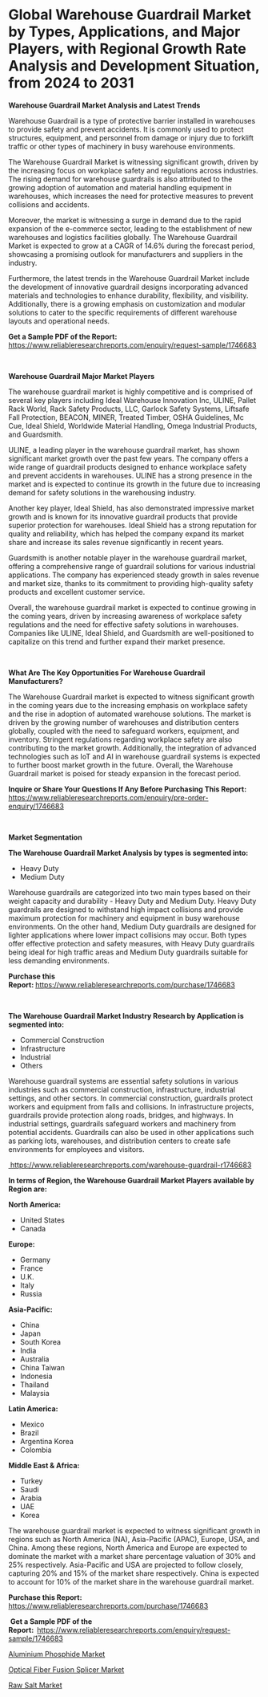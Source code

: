 <p><h1>Global Warehouse Guardrail Market by Types, Applications, and Major Players, with Regional Growth Rate Analysis and Development Situation, from 2024 to 2031</h1></p><p><strong>Warehouse Guardrail Market Analysis and Latest Trends</strong></p>
<p><p>Warehouse Guardrail is a type of protective barrier installed in warehouses to provide safety and prevent accidents. It is commonly used to protect structures, equipment, and personnel from damage or injury due to forklift traffic or other types of machinery in busy warehouse environments.</p><p>The Warehouse Guardrail Market is witnessing significant growth, driven by the increasing focus on workplace safety and regulations across industries. The rising demand for warehouse guardrails is also attributed to the growing adoption of automation and material handling equipment in warehouses, which increases the need for protective measures to prevent collisions and accidents.</p><p>Moreover, the market is witnessing a surge in demand due to the rapid expansion of the e-commerce sector, leading to the establishment of new warehouses and logistics facilities globally. The Warehouse Guardrail Market is expected to grow at a CAGR of 14.6% during the forecast period, showcasing a promising outlook for manufacturers and suppliers in the industry.</p><p>Furthermore, the latest trends in the Warehouse Guardrail Market include the development of innovative guardrail designs incorporating advanced materials and technologies to enhance durability, flexibility, and visibility. Additionally, there is a growing emphasis on customization and modular solutions to cater to the specific requirements of different warehouse layouts and operational needs.</p></p>
<p><strong>Get a Sample PDF of the Report:&nbsp;</strong> <a href="https://www.reliableresearchreports.com/enquiry/request-sample/1746683">https://www.reliableresearchreports.com/enquiry/request-sample/1746683</a></p>
<p>&nbsp;</p>
<p><strong>Warehouse Guardrail Major Market Players</strong></p>
<p><p>The warehouse guardrail market is highly competitive and is comprised of several key players including Ideal Warehouse Innovation Inc, ULINE, Pallet Rack World, Rack Safety Products, LLC, Garlock Safety Systems, Liftsafe Fall Protection, BEACON, MINER, Treated Timber, OSHA Guidelines, Mc Cue, Ideal Shield, Worldwide Material Handling, Omega Industrial Products, and Guardsmith.</p><p>ULINE, a leading player in the warehouse guardrail market, has shown significant market growth over the past few years. The company offers a wide range of guardrail products designed to enhance workplace safety and prevent accidents in warehouses. ULINE has a strong presence in the market and is expected to continue its growth in the future due to increasing demand for safety solutions in the warehousing industry.</p><p>Another key player, Ideal Shield, has also demonstrated impressive market growth and is known for its innovative guardrail products that provide superior protection for warehouses. Ideal Shield has a strong reputation for quality and reliability, which has helped the company expand its market share and increase its sales revenue significantly in recent years.</p><p>Guardsmith is another notable player in the warehouse guardrail market, offering a comprehensive range of guardrail solutions for various industrial applications. The company has experienced steady growth in sales revenue and market size, thanks to its commitment to providing high-quality safety products and excellent customer service.</p><p>Overall, the warehouse guardrail market is expected to continue growing in the coming years, driven by increasing awareness of workplace safety regulations and the need for effective safety solutions in warehouses. Companies like ULINE, Ideal Shield, and Guardsmith are well-positioned to capitalize on this trend and further expand their market presence.</p></p>
<p>&nbsp;</p>
<p><strong>What Are The Key Opportunities For Warehouse Guardrail Manufacturers?</strong></p>
<p><p>The Warehouse Guardrail market is expected to witness significant growth in the coming years due to the increasing emphasis on workplace safety and the rise in adoption of automated warehouse solutions. The market is driven by the growing number of warehouses and distribution centers globally, coupled with the need to safeguard workers, equipment, and inventory. Stringent regulations regarding workplace safety are also contributing to the market growth. Additionally, the integration of advanced technologies such as IoT and AI in warehouse guardrail systems is expected to further boost market growth in the future. Overall, the Warehouse Guardrail market is poised for steady expansion in the forecast period.</p></p>
<p><strong>Inquire or Share Your Questions If Any Before Purchasing This Report:</strong> <a href="https://www.reliableresearchreports.com/enquiry/pre-order-enquiry/1746683">https://www.reliableresearchreports.com/enquiry/pre-order-enquiry/1746683</a></p>
<p>&nbsp;</p>
<p><strong>Market Segmentation</strong></p>
<p><strong>The Warehouse Guardrail Market Analysis by types is segmented into:</strong></p>
<p><ul><li>Heavy Duty</li><li>Medium Duty</li></ul></p>
<p><p>Warehouse guardrails are categorized into two main types based on their weight capacity and durability - Heavy Duty and Medium Duty. Heavy Duty guardrails are designed to withstand high impact collisions and provide maximum protection for machinery and equipment in busy warehouse environments. On the other hand, Medium Duty guardrails are designed for lighter applications where lower impact collisions may occur. Both types offer effective protection and safety measures, with Heavy Duty guardrails being ideal for high traffic areas and Medium Duty guardrails suitable for less demanding environments.</p></p>
<p><strong>Purchase this Report:&nbsp;</strong><a href="https://www.reliableresearchreports.com/purchase/1746683">https://www.reliableresearchreports.com/purchase/1746683</a></p>
<p>&nbsp;</p>
<p><strong>The Warehouse Guardrail Market Industry Research by Application is segmented into:</strong></p>
<p><ul><li>Commercial Construction</li><li>Infrastructure</li><li>Industrial</li><li>Others</li></ul></p>
<p><p>Warehouse guardrail systems are essential safety solutions in various industries such as commercial construction, infrastructure, industrial settings, and other sectors. In commercial construction, guardrails protect workers and equipment from falls and collisions. In infrastructure projects, guardrails provide protection along roads, bridges, and highways. In industrial settings, guardrails safeguard workers and machinery from potential accidents. Guardrails can also be used in other applications such as parking lots, warehouses, and distribution centers to create safe environments for employees and visitors.</p></p>
<p><a href="https://www.reliableresearchreports.com/warehouse-guardrail-r1746683">&nbsp;https://www.reliableresearchreports.com/warehouse-guardrail-r1746683</a></p>
<p><strong>In terms of Region, the Warehouse Guardrail Market Players available by Region are:</strong></p>
<p>
    <p> <strong> North America: </strong>
        <ul>
            <li>United States</li>
            <li>Canada</li>
        </ul>
        </p> 
    <p> <strong> Europe: </strong>
        <ul>
            <li>Germany</li>
            <li>France</li>
            <li>U.K.</li>
            <li>Italy</li>
            <li>Russia</li>
        </ul>
        </p> 
    <p> <strong> Asia-Pacific: </strong>
        <ul>
            <li>China</li>
            <li>Japan</li>
            <li>South Korea</li>
            <li>India</li>
            <li>Australia</li>
            <li>China Taiwan</li>
            <li>Indonesia</li>
            <li>Thailand</li>
            <li>Malaysia</li>
        </ul>
        </p> 
    <p> <strong> Latin America: </strong>
        <ul>
            <li>Mexico</li>
            <li>Brazil</li>
            <li>Argentina Korea</li>
            <li>Colombia</li>
        </ul>
        </p> 
    <p> <strong> Middle East & Africa: </strong>
        <ul>
            <li>Turkey</li>
            <li>Saudi</li>
            <li>Arabia</li>
            <li>UAE</li>
            <li>Korea</li>
        </ul>
    </p>
    </p>
<p><p>The warehouse guardrail market is expected to witness significant growth in regions such as North America (NA), Asia-Pacific (APAC), Europe, USA, and China. Among these regions, North America and Europe are expected to dominate the market with a market share percentage valuation of 30% and 25% respectively. Asia-Pacific and USA are projected to follow closely, capturing 20% and 15% of the market share respectively. China is expected to account for 10% of the market share in the warehouse guardrail market.</p></p>
<p><strong>Purchase this Report: </strong><a href="https://www.reliableresearchreports.com/purchase/1746683">https://www.reliableresearchreports.com/purchase/1746683</a></p>
<p>&nbsp;<strong>Get a Sample PDF of the Report:&nbsp;&nbsp;</strong><a href="https://www.reliableresearchreports.com/enquiry/request-sample/1746683">https://www.reliableresearchreports.com/enquiry/request-sample/1746683</a></p>
<p><strong></strong></p>
<p><p><a href="https://www.linkedin.com/pulse/aluminium-phosphide-market-size-growth-outlook-from-2024-2031-yrd7e?trackingId=Bo2ojvf97aQBhwOlqfLaGA%3D%3D">Aluminium Phosphide Market</a></p><p><a href="https://www.linkedin.com/pulse/optical-fiber-fusion-splicer-market-size-trends-complete-p3vif?trackingId=QJJNzZnBYwWNRhC1LXH9qA%3D%3D">Optical Fiber Fusion Splicer Market</a></p><p><a href="https://www.linkedin.com/pulse/raw-salt-market-trends-analysis-forecasted-period-2024-2031-92vde?trackingId=53YtbUG6wNS867fUlBFHLw%3D%3D">Raw Salt Market</a></p></p>
